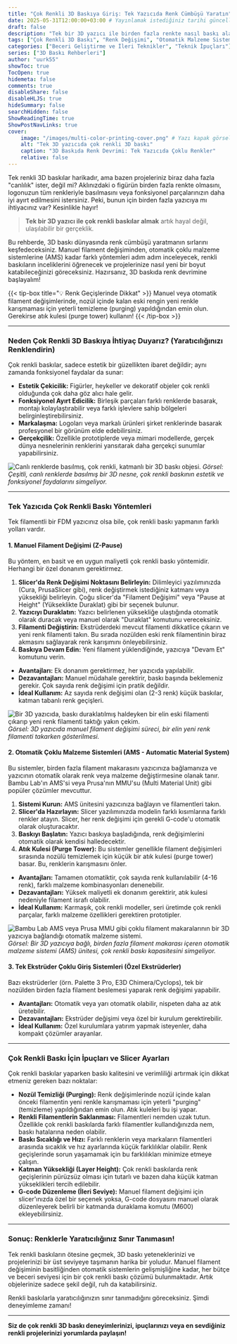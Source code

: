 ```yaml
---
title: "Çok Renkli 3D Baskıya Giriş: Tek Yazıcıda Renk Cümbüşü Yaratın"
date: 2025-05-31T12:00:00+03:00 # Yayınlamak istediğiniz tarihi güncelleyebilirsiniz
draft: false
description: "Tek bir 3D yazıcı ile birden fazla renkte nasıl baskı alacağınızı öğrenin. Manuel filament değişimi (Z-Pause) ve otomatik çoklu malzeme sistemleri (AMS) ile renkli 3D baskı teknikleri rehberi."
tags: ["Çok Renkli 3D Baskı", "Renk Değişimi", "Otomatik Malzeme Sistemi", "AMS", "Bambu Lab AMS", "Prusa MMU", "Manuel Renk Değişimi", "Renkli Baskı İpuçları"]
categories: ["Beceri Geliştirme ve İleri Teknikler", "Teknik İpuçları"]
series: ["3D Baskı Rehberleri"]
author: "uurk55"
showToc: true
TocOpen: true
hidemeta: false
comments: true
disableShare: false
disableHLJS: true
hideSummary: false
searchHidden: false
ShowReadingTime: true
ShowPostNavLinks: true
cover:
    image: "/images/multi-color-printing-cover.png" # Yazı kapak görseli
    alt: "Tek 3D yazıcıda çok renkli 3D baskı"
    caption: "3D Baskıda Renk Devrimi: Tek Yazıcıda Çoklu Renkler"
    relative: false
---
```


Tek renkli 3D baskılar harikadır, ama bazen projeleriniz biraz daha fazla "canlılık" ister, değil mi? Aklınızdaki o figürün birden fazla renkte olmasını, logonuzun tüm renkleriyle basılmasını veya fonksiyonel parçalarınızın daha iyi ayırt edilmesini istersiniz. Peki, bunun için birden fazla yazıcıya mı ihtiyacınız var? Kesinlikle hayır!

> **Tek bir 3D yazıcı ile çok renkli baskılar almak** artık hayal değil, ulaşılabilir bir gerçeklik.

Bu rehberde, 3D baskı dünyasında renk cümbüşü yaratmanın sırlarını keşfedeceksiniz. Manuel filament değişiminden, otomatik çoklu malzeme sistemlerine (AMS) kadar farklı yöntemleri adım adım inceleyecek, renkli baskıların inceliklerini öğrenecek ve projelerinize nasıl yeni bir boyut katabileceğinizi göreceksiniz. Hazırsanız, 3D baskıda renk devrimine başlayalım!

{{< tip-box title="💡 Renk Geçişlerinde Dikkat" >}}
Manuel veya otomatik filament değişimlerinde, nozül içinde kalan eski rengin yeni renkle karışmaması için yeterli temizleme (purging) yapıldığından emin olun. Gerekirse atık kulesi (purge tower) kullanın!
{{< /tip-box >}}

---

### **Neden Çok Renkli 3D Baskıya İhtiyaç Duyarız? (Yaratıcılığınızı Renklendirin)**

Çok renkli baskılar, sadece estetik bir güzellikten ibaret değildir; aynı zamanda fonksiyonel faydalar da sunar:

* **Estetik Çekicilik:** Figürler, heykeller ve dekoratif objeler çok renkli olduğunda çok daha göz alıcı hale gelir.
* **Fonksiyonel Ayırt Edicilik:** Birleşik parçaları farklı renklerde basarak, montajı kolaylaştırabilir veya farklı işlevlere sahip bölgeleri belirginleştirebilirsiniz.
* **Markalaşma:** Logoları veya markalı ürünleri şirket renklerinde basarak profesyonel bir görünüm elde edebilirsiniz.
* **Gerçekçilik:** Özellikle prototiplerde veya mimari modellerde, gerçek dünya nesnelerinin renklerini yansıtarak daha gerçekçi sunumlar yapabilirsiniz.

![Canlı renklerde basılmış, çok renkli, katmanlı bir 3D baskı objesi.](/images/multi-color-why.png "Çok Renkli Baskının Avantajları")
*Görsel: Çeşitli, canlı renklerde basılmış bir 3D nesne, çok renkli baskının estetik ve fonksiyonel faydalarını simgeliyor.*

---

### **Tek Yazıcıda Çok Renkli Baskı Yöntemleri**

Tek filamentli bir FDM yazıcınız olsa bile, çok renkli baskı yapmanın farklı yolları vardır.

#### **1. Manuel Filament Değişimi (Z-Pause)**

Bu yöntem, en basit ve en uygun maliyetli çok renkli baskı yöntemidir. Herhangi bir özel donanım gerektirmez.

1.  **Slicer'da Renk Değişimi Noktasını Belirleyin:** Dilimleyici yazılımınızda (Cura, PrusaSlicer gibi), renk değiştirmek istediğiniz katmanı veya yüksekliği belirleyin. Çoğu slicer'da "Filament Değişimi" veya "Pause at Height" (Yükseklikte Duraklat) gibi bir seçenek bulunur.
2.  **Yazıcıyı Duraklatın:** Yazıcı belirlenen yüksekliğe ulaştığında otomatik olarak duracak veya manuel olarak "Duraklat" komutunu vereceksiniz.
3.  **Filamenti Değiştirin:** Ekstrüderdeki mevcut filamenti dikkatlice çıkarın ve yeni renk filamenti takın. Bu sırada nozülden eski renk filamentinin biraz akmasını sağlayarak renk karışımını önleyebilirsiniz.
4.  **Baskıya Devam Edin:** Yeni filament yüklendiğinde, yazıcıya "Devam Et" komutunu verin.

* **Avantajları:** Ek donanım gerektirmez, her yazıcıda yapılabilir.
* **Dezavantajları:** Manuel müdahale gerektirir, baskı başında beklemeniz gerekir. Çok sayıda renk değişimi için pratik değildir.
* **İdeal Kullanım:** Az sayıda renk değişimi olan (2-3 renk) küçük baskılar, katman tabanlı renk geçişleri.

![Bir 3D yazıcıda, baskı duraklatılmış haldeyken bir elin eski filamenti çıkarıp yeni renk filamenti taktığı yakın çekim.](/images/manual-filament-change.png "Manuel Filament Değişimi")
*Görsel: 3D yazıcıda manuel filament değişimi süreci, bir elin yeni renk filamenti takarken gösterilmesi.*

#### **2. Otomatik Çoklu Malzeme Sistemleri (AMS - Automatic Material System)**

Bu sistemler, birden fazla filament makarasını yazıcınıza bağlamanıza ve yazıcının otomatik olarak renk veya malzeme değiştirmesine olanak tanır. Bambu Lab'ın AMS'si veya Prusa'nın MMU'su (Multi Material Unit) gibi popüler çözümler mevcuttur.

1.  **Sistemi Kurun:** AMS ünitesini yazıcınıza bağlayın ve filamentleri takın.
2.  **Slicer'da Hazırlayın:** Slicer yazılımınızda modelin farklı kısımlarına farklı renkler atayın. Slicer, her renk değişimi için gerekli G-code'u otomatik olarak oluşturacaktır.
3.  **Baskıyı Başlatın:** Yazıcı baskıya başladığında, renk değişimlerini otomatik olarak kendisi halledecektir.
4.  **Atık Kulesi (Purge Tower):** Bu sistemler genellikle filament değişimleri sırasında nozülü temizlemek için küçük bir atık kulesi (purge tower) basar. Bu, renklerin karışmasını önler.

* **Avantajları:** Tamamen otomatiktir, çok sayıda renk kullanılabilir (4-16 renk), farklı malzeme kombinasyonları denenebilir.
* **Dezavantajları:** Yüksek maliyetli ek donanım gerektirir, atık kulesi nedeniyle filament israfı olabilir.
* **İdeal Kullanım:** Karmaşık, çok renkli modeller, seri üretimde çok renkli parçalar, farklı malzeme özellikleri gerektiren prototipler.

![Bambu Lab AMS veya Prusa MMU gibi çoklu filament makaralarının bir 3D yazıcıya bağlandığı otomatik malzeme sistemi.](/images/ams-multi-color.png "Otomatik Malzeme Sistemi (AMS)")
*Görsel: Bir 3D yazıcıya bağlı, birden fazla filament makarası içeren otomatik malzeme sistemi (AMS) ünitesi, çok renkli baskı kapasitesini simgeliyor.*

#### **3. Tek Ekstrüder Çoklu Giriş Sistemleri (Özel Ekstrüderler)**

Bazı ekstrüderler (örn. Palette 3 Pro, E3D Chimera/Cyclops), tek bir nozülden birden fazla filament beslemesi yaparak renk değişimi yapabilir.

* **Avantajları:** Otomatik veya yarı otomatik olabilir, nispeten daha az atık üretebilir.
* **Dezavantajları:** Ekstrüder değişimi veya özel bir kurulum gerektirebilir.
* **İdeal Kullanım:** Özel kurulumlara yatırım yapmak isteyenler, daha kompakt çözümler arayanlar.

---

### **Çok Renkli Baskı İçin İpuçları ve Slicer Ayarları**

Çok renkli baskılar yaparken baskı kalitesini ve verimliliği artırmak için dikkat etmeniz gereken bazı noktalar:

* **Nozül Temizliği (Purging):** Renk değişimlerinde nozül içinde kalan önceki filamentin yeni renkle karışmaması için yeterli "purging" (temizleme) yapıldığından emin olun. Atık kuleleri bu işi yapar.
* **Renkli Filamentlerin Saklanması:** Filamentleri nemden uzak tutun. Özellikle çok renkli baskılarda farklı filamentler kullandığınızda nem, baskı hatalarına neden olabilir.
* **Baskı Sıcaklığı ve Hızı:** Farklı renklerin veya markaların filamentleri arasında sıcaklık ve hız ayarlarında küçük farklılıklar olabilir. Renk geçişlerinde sorun yaşamamak için bu farklılıkları minimize etmeye çalışın.
* **Katman Yüksekliği (Layer Height):** Çok renkli baskılarda renk geçişlerinin pürüzsüz olması için tutarlı ve bazen daha küçük katman yükseklikleri tercih edilebilir.
* **G-code Düzenleme (İleri Seviye):** Manuel filament değişimi için slicer'ınızda özel bir seçenek yoksa, G-code dosyasını manuel olarak düzenleyerek belirli bir katmanda duraklama komutu (M600) ekleyebilirsiniz.

---

### **Sonuç: Renklerle Yaratıcılığınız Sınır Tanımasın!**

Tek renkli baskıların ötesine geçmek, 3D baskı yeteneklerinizi ve projelerinizi bir üst seviyeye taşımanın harika bir yoludur. Manuel filament değişiminin basitliğinden otomatik sistemlerin gelişmişliğine kadar, her bütçe ve beceri seviyesi için bir çok renkli baskı çözümü bulunmaktadır. Artık objelerinize sadece şekil değil, ruh da katabilirsiniz.

Renkli baskılarla yaratıcılığınızın sınır tanımadığını göreceksiniz. Şimdi deneyimleme zamanı!

---

**Siz de çok renkli 3D baskı deneyimlerinizi, ipuçlarınızı veya en sevdiğiniz renkli projelerinizi yorumlarda paylaşın!**